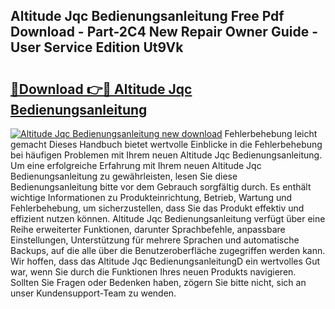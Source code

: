 ## Altitude Jqc Bedienungsanleitung Free Pdf Download - Part-2C4 New Repair Owner Guide - User Service Edition Ut9Vk

# <h2><a href="http://df2wgi.blite.top/?on=Altitude+Jqc+Bedienungsanleitung">🔗Download 👉🔴 Altitude Jqc Bedienungsanleitung</a></h2>

[![Altitude Jqc Bedienungsanleitung new download](https://i.imgur.com/lujVjoI.png)](http://df2wgi.blite.top/?on=Altitude+Jqc+Bedienungsanleitung)
Fehlerbehebung leicht gemacht Dieses Handbuch bietet wertvolle Einblicke in die Fehlerbehebung bei häufigen Problemen mit Ihrem neuen Altitude Jqc Bedienungsanleitung. Um eine erfolgreiche Erfahrung mit Ihrem neuen Altitude Jqc Bedienungsanleitung zu gewährleisten, lesen Sie diese Bedienungsanleitung bitte vor dem Gebrauch sorgfältig durch. Es enthält wichtige Informationen zu Produkteinrichtung, Betrieb, Wartung und Fehlerbehebung, um sicherzustellen, dass Sie das Produkt effektiv und effizient nutzen können. Altitude Jqc Bedienungsanleitung verfügt über eine Reihe erweiterter Funktionen, darunter Sprachbefehle, anpassbare Einstellungen, Unterstützung für mehrere Sprachen und automatische Backups, auf die alle über die Benutzeroberfläche zugegriffen werden kann. Wir hoffen, dass das Altitude Jqc BedienungsanleitungD ein wertvolles Gut war, wenn Sie durch die Funktionen Ihres neuen Produkts navigieren. Sollten Sie Fragen oder Bedenken haben, zögern Sie bitte nicht, sich an unser Kundensupport-Team zu wenden.
